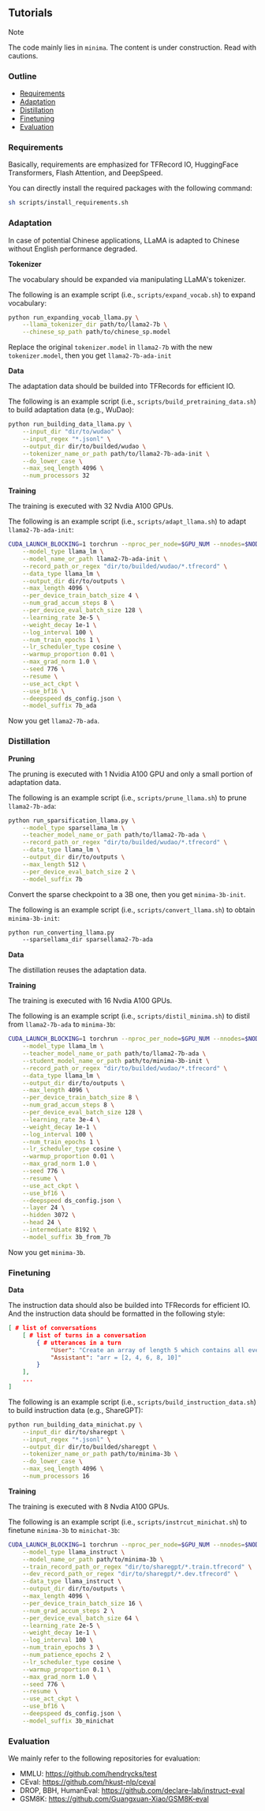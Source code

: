 ## Tutorials

> [!NOTE]  
> The code mainly lies in `minima`.
> The content is under construction. Read with cautions.

### Outline

- [Requirements](#requirements)
- [Adaptation](#adaptation)
- [Distillation](#distillation)
- [Finetuning](#finetuning)
- [Evaluation](#evaluation)

### Requirements

Basically, requirements are emphasized for TFRecord IO, HuggingFace Transformers, Flash Attention, and DeepSpeed.

You can directly install the required packages with the following command:

```bash
sh scripts/install_requirements.sh
```

### Adaptation

In case of potential Chinese applications, LLaMA is adapted to Chinese without English performance degraded.

**Tokenizer**

The vocabulary should be expanded via manipulating LLaMA's tokenizer.

The following is an example script (i.e., `scripts/expand_vocab.sh`) to expand vocabulary:

```bash
python run_expanding_vocab_llama.py \
    --llama_tokenizer_dir path/to/llama2-7b \
    --chinese_sp_path path/to/chinese_sp.model
```

Replace the original `tokenizer.model` in `llama2-7b` with the new `tokenizer.model`, then you get `llama2-7b-ada-init`

**Data**

The adaptation data should be builded into TFRecords for efficient IO.

The following is an example script (i.e., `scripts/build_pretraining_data.sh`) to build adaptation data (e.g., WuDao):

```bash
python run_building_data_llama.py \
    --input_dir "dir/to/wudao" \
    --input_regex "*.jsonl" \
    --output_dir dir/to/builded/wudao \
    --tokenizer_name_or_path path/to/llama2-7b-ada-init \
    --do_lower_case \
    --max_seq_length 4096 \
    --num_processors 32
```

**Training**

The training is executed with 32 Nvdia A100 GPUs.

The following is an example script (i.e., `scripts/adapt_llama.sh`) to adapt `llama2-7b-ada-init`:

```bash
CUDA_LAUNCH_BLOCKING=1 torchrun --nproc_per_node=$GPU_NUM --nnodes=$NODE_WORLD_SIZE --node_rank=$NODE_RANK --master_addr=$MASTER_ADDR --master_port=$MASTER_PORT run_pretraining_llama_ds.py \
    --model_type llama_lm \
    --model_name_or_path llama2-7b-ada-init \
    --record_path_or_regex "dir/to/builded/wudao/*.tfrecord" \
    --data_type llama_lm \
    --output_dir dir/to/outputs \
    --max_length 4096 \
    --per_device_train_batch_size 4 \
    --num_grad_accum_steps 8 \
    --per_device_eval_batch_size 128 \
    --learning_rate 3e-5 \
    --weight_decay 1e-1 \
    --log_interval 100 \
    --num_train_epochs 1 \
    --lr_scheduler_type cosine \
    --warmup_proportion 0.01 \
    --max_grad_norm 1.0 \
    --seed 776 \
    --resume \
    --use_act_ckpt \
    --use_bf16 \
    --deepspeed ds_config.json \
    --model_suffix 7b_ada
```

Now you get `llama2-7b-ada`.

### Distillation

**Pruning**

The pruning is executed with 1 Nvidia A100 GPU and only a small portion of adaptation data.

The following is an example script (i.e., `scripts/prune_llama.sh`) to prune `llama2-7b-ada`:

```bash
python run_sparsification_llama.py \
    --model_type sparsellama_lm \
    --teacher_model_name_or_path path/to/llama2-7b-ada \
    --record_path_or_regex "dir/to/builded/wudao/*.tfrecord" \
    --data_type llama_lm \
    --output_dir dir/to/outputs \
    --max_length 512 \
    --per_device_eval_batch_size 2 \
    --model_suffix 7b
```

Convert the sparse checkpoint to a 3B one, then you get `minima-3b-init`.

The following is an example script (i.e., `scripts/convert_llama.sh`) to obtain `minima-3b-init`:

```bash
python run_converting_llama.py
    --sparsellama_dir sparsellama2-7b-ada
```



**Data**

The distillation reuses the adaptation data.

**Training**

The training is executed with 16 Nvdia A100 GPUs.

The following is an example script (i.e., `scripts/distil_minima.sh`) to distil from `llama2-7b-ada` to `minima-3b`:

```bash
CUDA_LAUNCH_BLOCKING=1 torchrun --nproc_per_node=$GPU_NUM --nnodes=$NODE_WORLD_SIZE --node_rank=$NODE_RANK --master_addr=$MASTER_ADDR --master_port=$MASTER_PORT run_distillation_llama_ds.py \
    --model_type llama_lm \
    --teacher_model_name_or_path path/to/llama2-7b-ada \
    --student_model_name_or_path path/to/minima-3b-init \
    --record_path_or_regex "dir/to/builded/wudao/*.tfrecord" \
    --data_type llama_lm \
    --output_dir dir/to/outputs \
    --max_length 4096 \
    --per_device_train_batch_size 8 \
    --num_grad_accum_steps 8 \
    --per_device_eval_batch_size 128 \
    --learning_rate 3e-4 \
    --weight_decay 1e-1 \
    --log_interval 100 \
    --num_train_epochs 1 \
    --lr_scheduler_type cosine \
    --warmup_proportion 0.01 \
    --max_grad_norm 1.0 \
    --seed 776 \
    --resume \
    --use_act_ckpt \
    --use_bf16 \
    --deepspeed ds_config.json \
    --layer 24 \
    --hidden 3072 \
    --head 24 \
    --intermediate 8192 \
    --model_suffix 3b_from_7b
```

Now you get `minima-3b`.

### Finetuning

**Data**

The instruction data should also be builded into TFRecords for efficient IO. And the instruction data should be formatted in the following style:

```json
[ # list of conversations
    [ # list of turns in a conversation
        { # utterances in a turn
            "User": "Create an array of length 5 which contains all even numbers between 1 and 10.",
            "Assistant": "arr = [2, 4, 6, 8, 10]"
        }
    ],
    ...
]
```

The following is an example script (i.e., `scripts/build_instruction_data.sh`) to build instruction data (e.g., ShareGPT):

```bash
python run_building_data_minichat.py \
    --input_dir dir/to/sharegpt \
    --input_regex "*.jsonl" \
    --output_dir dir/to/builded/sharegpt \
    --tokenizer_name_or_path path/to/minima-3b \
    --do_lower_case \
    --max_seq_length 4096 \
    --num_processors 16
```

**Training**

The training is executed with 8 Nvdia A100 GPUs.

The following is an example script (i.e., `scripts/instrcut_minichat.sh`) to finetune `minima-3b` to `minichat-3b`:

```bash
CUDA_LAUNCH_BLOCKING=1 torchrun --nproc_per_node=$GPU_NUM --nnodes=$NODE_WORLD_SIZE --node_rank=$NODE_RANK --master_addr=$MASTER_ADDR --master_port=$MASTER_PORT run_instruction_llama_ds.py \
    --model_type llama_instruct \
    --model_name_or_path path/to/minima-3b \
    --train_record_path_or_regex "dir/to/sharegpt/*.train.tfrecord" \
    --dev_record_path_or_regex "dir/to/sharegpt/*.dev.tfrecord" \
    --data_type llama_instruct \
    --output_dir dir/to/outputs \
    --max_length 4096 \
    --per_device_train_batch_size 16 \
    --num_grad_accum_steps 2 \
    --per_device_eval_batch_size 64 \
    --learning_rate 2e-5 \
    --weight_decay 1e-1 \
    --log_interval 100 \
    --num_train_epochs 3 \
    --num_patience_epochs 2 \
    --lr_scheduler_type cosine \
    --warmup_proportion 0.1 \
    --max_grad_norm 1.0 \
    --seed 776 \
    --resume \
    --use_act_ckpt \
    --use_bf16 \
    --deepspeed ds_config.json \
    --model_suffix 3b_minichat
```

### Evaluation

We mainly refer to the following repositories for evaluation:
- MMLU: https://github.com/hendrycks/test
- CEval: https://github.com/hkust-nlp/ceval
- DROP, BBH, HumanEval: https://github.com/declare-lab/instruct-eval
- GSM8K: https://github.com/Guangxuan-Xiao/GSM8K-eval